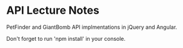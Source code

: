 # API Lecture Notes
PetFinder and GiantBomb API implmentations in jQuery and Angular.

Don't forget to run 'npm install' in your console.